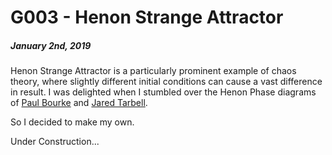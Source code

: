 # G003 - Henon Strange Attractor
##### January 2nd, 2019

Henon Strange Attractor is a particularly prominent example of chaos theory, where slightly different initial conditions can cause a vast difference in result. I was delighted when I stumbled over the Henon Phase diagrams of [Paul Bourke](http://paulbourke.net/fractals/henonphase/) and [Jared Tarbell](http://www.complexification.net/gallery/machines/henonPhaseDeep/).

So I decided to make my own.

Under Construction...
